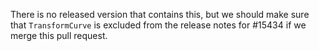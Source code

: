 There is no released version that contains this, but we should make sure that `TransformCurve` is excluded from the release notes for #15434 if we merge this pull request.
